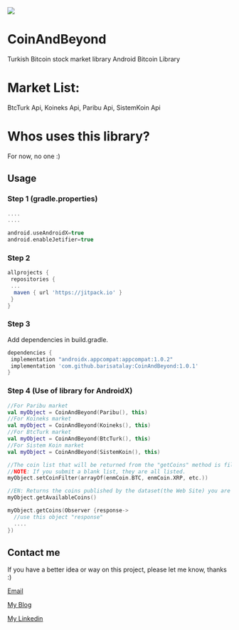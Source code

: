 [![](https://jitpack.io/v/barisatalay/CoinAndBeyond.svg)](https://jitpack.io/#barisatalay/CoinAndBeyond)

# CoinAndBeyond
Turkish Bitcoin stock market library
Android Bitcoin Library

# Market List: 
BtcTurk Api, Koineks Api, Paribu Api, SistemKoin Api

# Whos uses this library?
For now, no one :)

## Usage

### Step 1 (gradle.properties)
```groovy
....
....

android.useAndroidX=true
android.enableJetifier=true
```



### Step 2
```groovy
allprojects {
 repositories {
 ...
  maven { url 'https://jitpack.io' }
 }
}
```
### Step 3

Add dependencies in build.gradle.
```groovy
dependencies {
 implementation "androidx.appcompat:appcompat:1.0.2"
 implementation 'com.github.barisatalay:CoinAndBeyond:1.0.1'
}
```
### Step 4 (Use of library for AndroidX)
```kotlin
//For Paribu market
val myObject = CoinAndBeyond(Paribu(), this)
//For Koineks market
val myObject = CoinAndBeyond(Koineks(), this)
//For BtcTurk market
val myObject = CoinAndBeyond(BtcTurk(), this)
//For Sistem Koin market
val myObject = CoinAndBeyond(SistemKoin(), this)

//The coin list that will be returned from the "getCoins" method is filtered according to the list you provided here.
//NOTE: If you submit a blank list, they are all listed.
myObject.setCoinFilter(arrayOf(enmCoin.BTC, enmCoin.XRP, etc.))

//EN: Returns the coins published by the dataset(the Web Site) you are trying to use
myObject.getAvailableCoins()

myObject.getCoins(Observer {response->
  //use this object "response"
  ....
})

```


## Contact me
 If you have a better idea or way on this project, please let me know, thanks :)

[Email](mailto:b.atalay07@hotmail.com)

[My Blog](http://brsatalay.blogspot.com.tr)

[My Linkedin](http://linkedin.com/in/barisatalay07/)
